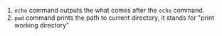 
1. `echo` command outputs the what comes after the `echo` command.
2. `pwd` command prints the path to current directory, it stands for "print working directory"
